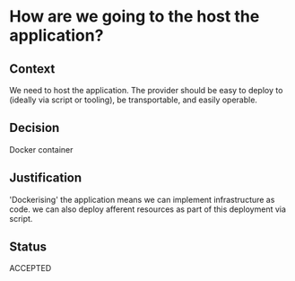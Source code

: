 # How are we going to the host the application?

## Context

We need to host the application. The provider should be easy to deploy to (ideally via script or tooling), be transportable, and easily operable.

## Decision

Docker container

## Justification

'Dockerising' the application means we can implement infrastructure as code. we can also deploy afferent resources as part of this deployment via script.

## Status

ACCEPTED
